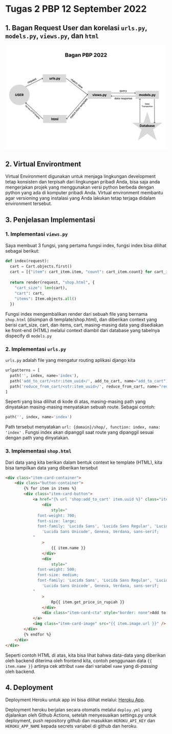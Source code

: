 # Tugas 2 PBP 12 September 2022

## 1. Bagan Request User dan korelasi `urls.py`, `models.py`, `views.py`, dan `html`

![Bagan](bagan.png)

## 2. Virtual Environtment

Virtual Environment digunakan untuk menjaga lingkungan development tetap konsisten dan terpisah dari lingkungan pribadi Anda, bisa saja anda mengerjakan projek yang menggunakan versi python berbeda dengan python yang ada di komputer pribadi Anda. Virtual environment membantu agar versioning yang instalasi yang Anda lakukan tetap terjaga didalam environment tersebut.

## 3. Penjelasan Implementasi

### 1. Implementasi `views.py`

Saya membuat 3 fungsi, yang pertama fungsi index, fungsi index bisa dilihat sebagai berikut:

```py
def index(request):
  cart = Cart.objects.first()
  cart = [{"item": cart_item.item, "count": cart_item.count} for cart_item in cart.items.all()]

  return render(request, "shop.html", {
    "cart_size": len(cart),
    "cart": cart,
    "items": Item.objects.all()
  })
```

Fungsi index mengembalikan render dari sebuah file yang bernama `shop.html` (disimpan di template/shop.html), dan diberikan context yang berisi cart_size, cart, dan items, cart, masing-masing data yang disediakan ke front-end (HTML) melalui context diambil dari database yang tabelnya dispecify di `models.py`

### 2. Implementasi `urls.py`

`urls.py` adalah file yang mengatur routing aplikasi django kita

```py
urlpatterns = [
  path('', index, name='index'),
  path('add_to_cart/<str:item_uuid>/', add_to_cart, name="add_to_cart"),
  path('reduce_from_cart/<str:item_uuid>/', reduce_from_cart, name="reduce_from_cart"),
]
```

Seperti yang bisa dilihat di kode di atas, masing-masing path yang dinyatakan masing-masing menyatakan sebuah route. Sebagai contoh:

```py
path('', index, name='index')
```

Path tersebut menyatakan `url: {domain}/shop/, function: index, nama: 'index'` . Fungsi index akan dipanggil saat route yang dipanggil sesuai dengan path yang dinyatakan.

### 3. Implementasi `shop.html`

Dari data yang kita berikan dalam bentuk context ke template (HTML), kita bisa tampilkan data yang diberikan tersebut

```html
<div class="item-card-container">
	<div class="button-container">
		{% for item in items %}
		<div class="item-card-button">
			<a href="{% url 'shop:add_to_cart' item.uuid %}" class="item-card-cover">
				<div
					style="
              font-weight: 700;
              font-size: large;
              font-family: 'Lucida Sans', 'Lucida Sans Regular', 'Lucida Grande',
                'Lucida Sans Unicode', Geneva, Verdana, sans-serif;
            "
				>
					{{ item.name }}
				</div>
				<div
					style="
              font-weight: 500;
              font-size: medium;
              font-family: 'Lucida Sans', 'Lucida Sans Regular', 'Lucida Grande',
                'Lucida Sans Unicode', Geneva, Verdana, sans-serif;
            "
				>
					Rp{{ item.get_price_in_rupiah }}
				</div>
				<div class="item-card-cta" style="border: none">Add to cart</div>
			</a>
			<img class="item-card-image" src="{{ item.image.url }}" />
		</div>
		{% endfor %}
	</div>
</div>
```

Seperti contoh HTML di atas, kita bisa lihat bahwa data-data yang diberikan oleh backend diterima oleh frontend kita, contoh penggunaan data `{{ item.name }}` artinya cek attribut `name` dari variabel `name` yang di-_passing_ oleh backend.

## 4. Deployment

Deployment Heroku untuk app ini bisa dilihat melalui: [Heroku App](https://andrew-pbp-tugas2.herokuapp.com/shop/).

Deployment heroku berjalan secara otomatis melalui `deploy.yml` yang dijalankan oleh Github Actions, setelah menyesuaikan settings.py untuk deployment, push repository github dan masukkan `HEROKU_API_KEY` dan `HEROKU_APP_NAME` kepada secrets variabel di github dan heroku.
